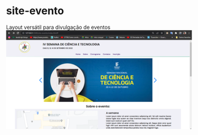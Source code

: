 # site-evento
Layout versátil para divulgação de eventos
![img_home](https://github.com/VictorSilvaaa/site-evento/blob/main/images/print_home.png?raw=true)
 
